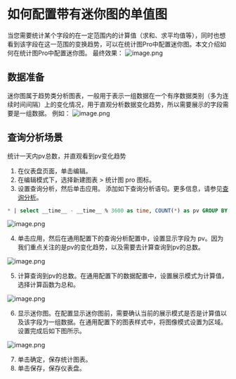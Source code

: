 # 如何配置带有迷你图的单值图
当您需要统计某个字段的在一定范围内的计算值（求和、求平均值等），同时也想看到该字段在这一范围的变换趋势，可以在统计图Pro中配置迷你图。本文介绍如何在统计图Pro中配置迷你图。
最终效果：
![image.png](/img/src/visulization/singlewithMiniChart/4e0664c2379aa363b5f8ab78440caefc54d5ea7a931908bb0c0b4ff460efc198.png)
## 数据准备
迷你图属于趋势类分析图表，一般用于表示一组数据在一个有序数据类别（多为连续时间间隔）上的变化情况，用于直观分析数据变化趋势，所以需要展示的字段需要是一组数据。
例如：
![image.png](/img/src/visulization/singlewithMiniChart/6e05998d5f7cfc47c3913e708fca86a192fff88c9457395421c5c46ca7392533.png)
## 查询分析场景
统计一天内pv总数，并直观看到pv变化趋势

1. 在仪表盘页面，单击编辑。
2. 在编辑模式下，选择新建图表 > 统计图 pro 图标。
3. 设置查询分析，然后单击应用。
添加如下查询分析语句。更多信息，请参见[查询分析](https://help.aliyun.com/document_detail/339860.htm?spm=a2c4g.11186623.0.0.56145b29B9NO9c#concept-2134122)。
```sql
* | select __time__ - __time__ % 3600 as time, COUNT(*) as pv GROUP BY time order by time limit 10000
```
![image.png](/img/src/visulization/singlewithMiniChart/5427dec05cf10ffbe9bb05c089edac37db7c1ffb02dbbb2a25db59e67346dbd9.png)

4. 单击应用，然后在通用配置下的查询分析配置中，设置显示字段为 pv。因为我们重点关注的是pv的变化趋势，以及需要去计算查询到pv的总数。

![image.png](/img/src/visulization/singlewithMiniChart/e01a4d8416865446dcac436606945b3f0f1598b11853d3b782465355a1e9b60a.png)

5. 计算查询到pv的总数。在通用配置下的数据配置中，设置展示模式为计算值，选择计算函数为总和。

![image.png](/img/src/visulization/singlewithMiniChart/14aabd89c1b85adf3917cae8c342381f145a8b7065ad7e752b3194306eb3fd75.png)

6. 显示迷你图。在配置显示迷你图前，需要确认当前的展示模式是否是计算值以及该字段为一组数据。在通用配置下的图表样式中，将图像模式设置为区域。设置完成后如下图所示。

![image.png](/img/src/visulization/singlewithMiniChart/a090f5f29e0b81fb096279fc6db2ee99f3d266ba6fa2d60a90776f2763ce4a60.png)

7. 单击确定，保存统计图表。
8. 单击保存，保存仪表盘。

